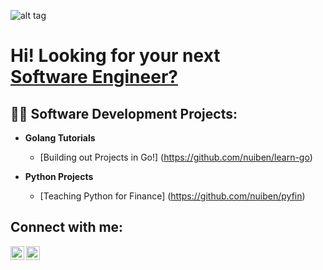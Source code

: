 ![alt tag](https://user-images.githubusercontent.com/102399623/168411123-ba704f77-ab4d-489a-ba0e-b0e0f48c122f.png)


<h1>Hi! Looking for your next<br/><a href="https://github.com/nuiben">Software Engineer?</a> <a href="https://www.linkedin.com/in/benjamingp/"></a></h1>


<h2>👨‍💻 Software Development Projects:</h2>

- <b>Golang Tutorials</b>
  - [Building out Projects in Go!] (https://github.com/nuiben/learn-go)

- <b>Python Projects</b>
  - [Teaching Python for Finance] (https://github.com/nuiben/pyfin)

<h2>Connect with me:</h2>

[<img align="left" alt="BenPorter | Twitter" width="22px" src="https://cdn.jsdelivr.net/npm/simple-icons@v3/icons/twitter.svg" />][twitter]
[<img align="left" alt="BenPorter | LinkedIn" width="22px" src="https://cdn.jsdelivr.net/npm/simple-icons@v3/icons/linkedin.svg" />][linkedin]

[twitter]: https://twitter.com/benp0rter
[linkedin]: https://linkedin.com/in/benjamingp
